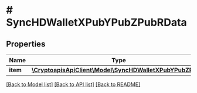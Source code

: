 # # SyncHDWalletXPubYPubZPubRData

## Properties

Name | Type | Description | Notes
------------ | ------------- | ------------- | -------------
**item** | [**\CryptoapisApiClient\Model\SyncHDWalletXPubYPubZPubRI**](SyncHDWalletXPubYPubZPubRI.md) |  |

[[Back to Model list]](../../README.md#models) [[Back to API list]](../../README.md#endpoints) [[Back to README]](../../README.md)
